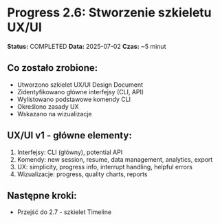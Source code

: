 # Progress 2.6: Stworzenie szkieletu UX/UI

**Status:** COMPLETED
**Data:** 2025-07-02
**Czas:** ~5 minut

## Co zostało zrobione:
- Utworzono szkielet UX/UI Design Document
- Zidentyfikowano główne interfejsy (CLI, API)
- Wylistowano podstawowe komendy CLI
- Określono zasady UX
- Wskazano na wizualizacje

## UX/UI v1 - główne elementy:
1. Interfejsy: CLI (główny), potential API
2. Komendy: new session, resume, data management, analytics, export
3. UX: simplicity, progress info, interrupt handling, helpful errors
4. Wizualizacje: progress, quality charts, reports

## Następne kroki:
- Przejść do 2.7 - szkielet Timeline